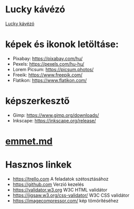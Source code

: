 # Lucky kávézó
[Lucky kávézó](https://eesti-biro-csaba.github.io/Lucky/)

# képek és ikonok letöltáse:
- Pixabay: https://pixabay.com/hu/
- Pexels: https://pexels.com/hu-hu/
- Lorem Picsum: https://picsum.photos/
- Freeik: https://www.freepik.com/
- Flatikon: https://www.flatikon.com/

# képszerkesztő
- Gimp: https://www.gimp.org/downloads/
- Inkscape: https://inkscape.org/release/


# [emmet.md](./docs/emmet.md)

# Hasznos linkek
- https://trello.com A feladatok szétosztásához
- https://github.com Verzió kezelés
- https://validator.w3.org W3C HTML validátor
- https://jigsaw.w3.org/css-validator/ W3C CSS validátor
- https://imagecompressor.com/ kép tömörítéséhez